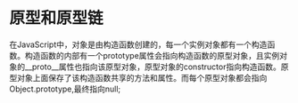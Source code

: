 # 原型和原型链

在JavaScript中，对象是由构造函数创建的，每一个实例对象都有一个构造函数。构造函数的内部有一个prototype属性会指向构造函数的原型对象，且实例对象的__proto__属性也指向该原型对象，原型对象的constructor指向构造函数。原型对象上面保存了该构造函数共享的方法和属性。而每个原型对象都会指向Object.prototype,最终指向null;